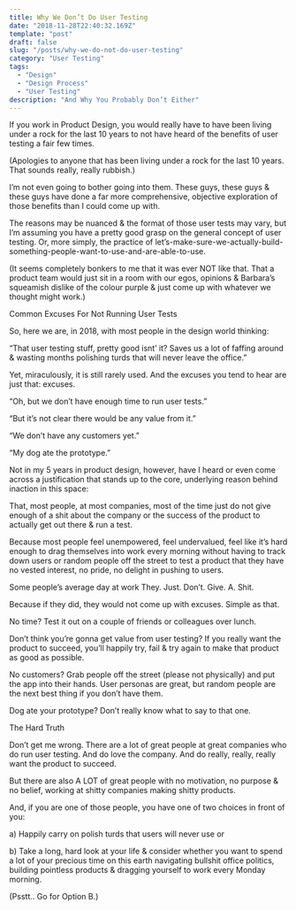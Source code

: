 ```yaml
---
title: Why We Don’t Do User Testing
date: "2018-11-28T22:40:32.169Z"
template: "post"
draft: false
slug: "/posts/why-we-do-not-do-user-testing"
category: "User Testing"
tags:
  - "Design"
  - "Design Process"
  - "User Testing"
description: "And Why You Probably Don’t Either"
---
```


If you work in Product Design, you would really have to have been living under a rock for the last 10 years to not have heard of the benefits of user testing a fair few times.

(Apologies to anyone that has been living under a rock for the last 10 years. That sounds really, really rubbish.)


I’m not even going to bother going into them. These guys, these guys & these guys have done a far more comprehensive, objective exploration of those benefits than I could come up with.

The reasons may be nuanced & the format of those user tests may vary, but I’m assuming you have a pretty good grasp on the general concept of user testing. Or, more simply, the practice of let’s-make-sure-we-actually-build-something-people-want-to-use-and-are-able-to-use.

(It seems completely bonkers to me that it was ever NOT like that. That a product team would just sit in a room with our egos, opinions & Barbara’s squeamish dislike of the colour purple & just come up with whatever we thought might work.)

Common Excuses For Not Running User Tests

So, here we are, in 2018, with most people in the design world thinking:

“That user testing stuff, pretty good isnt’ it? Saves us a lot of faffing around & wasting months polishing turds that will never leave the office.”

Yet, miraculously, it is still rarely used. And the excuses you tend to hear are just that: excuses.

“Oh, but we don’t have enough time to run user tests.”

“But it’s not clear there would be any value from it.”

“We don’t have any customers yet.”

“My dog ate the prototype.”

Not in my 5 years in product design, however, have I heard or even come across a justification that stands up to the core, underlying reason behind inaction in this space:

That, most people, at most companies, most of the time just do not give enough of a shit about the company or the success of the product to actually get out there & run a test.

Because most people feel unempowered, feel undervalued, feel like it’s hard enough to drag themselves into work every morning without having to track down users or random people off the street to test a product that they have no vested interest, no pride, no delight in pushing to users.


Some people’s average day at work
They. Just. Don’t. Give. A. Shit.

Because if they did, they would not come up with excuses. Simple as that.

No time? Test it out on a couple of friends or colleagues over lunch.

Don’t think you’re gonna get value from user testing? If you really want the product to succeed, you’ll happily try, fail & try again to make that product as good as possible.

No customers? Grab people off the street (please not physically) and put the app into their hands. User personas are great, but random people are the next best thing if you don’t have them.

Dog ate your prototype? Don’t really know what to say to that one.

The Hard Truth

Don’t get me wrong. There are a lot of great people at great companies who do run user testing. And do love the company. And do really, really, really want the product to succeed.

But there are also A LOT of great people with no motivation, no purpose & no belief, working at shitty companies making shitty products.

And, if you are one of those people, you have one of two choices in front of you:

a) Happily carry on polish turds that users will never use or

b) Take a long, hard look at your life & consider whether you want to spend a lot of your precious time on this earth navigating bullshit office politics, building pointless products & dragging yourself to work every Monday morning.

(Psstt.. Go for Option B.)
